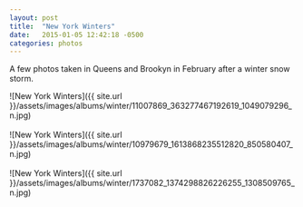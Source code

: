 ```yaml
---
layout: post
title:  "New York Winters"
date:   2015-01-05 12:42:18 -0500
categories: photos
---
```


A few photos taken in Queens and Brookyn in February after a winter snow storm.

![New York Winters]({{ site.url }}/assets/images/albums/winter/11007869_363277467192619_1049079296_n.jpg)
<br/><br/>
![New York Winters]({{ site.url }}/assets/images/albums/winter/10979679_1613868235512820_850580407_n.jpg)
<br/><br/>
![New York Winters]({{ site.url }}/assets/images/albums/winter/1737082_1374298826226255_1308509765_n.jpg)
